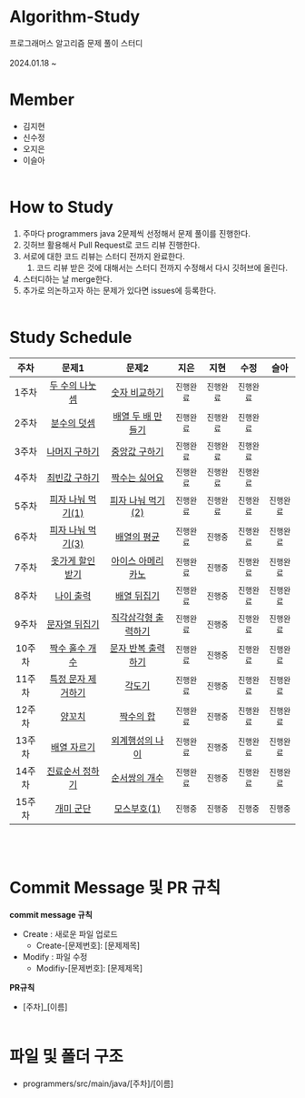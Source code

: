 # Algorithm-Study
프로그래머스 알고리즘 문제 풀이 스터디<br><br>
2024.01.18 ~

# Member
- 김지현 
- 신수정
- 오지은
- 이슬아<br><br>

# How to Study
1. 주마다 programmers java 2문제씩 선정해서 문제 풀이를 진행한다. 
2. 깃허브 활용해서 Pull Request로 코드 리뷰 진행한다.
3. 서로에 대한 코드 리뷰는 스터디 전까지 완료한다.
    1. 코드 리뷰 받은 것에 대해서는 스터디 전까지 수정해서 다시 깃허브에 올린다.
4. 스터디하는 날 merge한다.
5. 추가로 의논하고자 하는 문제가 있다면 issues에 등록한다.<br><br>

# Study Schedule
|주차|문제1|문제2|지은|지현|수정|슬아
|:---:|:---:|:---:|:---:|:---:|:---:|:---:|
|1주차|[두 수의 나눗셈](https://school.programmers.co.kr/learn/courses/30/lessons/120806)|[숫자 비교하기](https://school.programmers.co.kr/learn/courses/30/lessons/120807)|`진행완료`|`진행완료`|`진행완료`|
|2주차|[분수의 덧셈](https://school.programmers.co.kr/learn/courses/30/lessons/120808)|[배열 두 배 만들기](https://school.programmers.co.kr/learn/courses/30/lessons/120809)|`진행완료`|`진행완료`|`진행완료`|
|3주차|[나머지 구하기](https://school.programmers.co.kr/learn/courses/30/lessons/120810)|[중앙값 구하기](https://school.programmers.co.kr/learn/courses/30/lessons/120811)|`진행완료`|`진행완료`|`진행완료`|
|4주차|[최빈값 구하기](https://school.programmers.co.kr/learn/courses/30/lessons/120812)|[짝수는 싫어요](https://school.programmers.co.kr/learn/courses/30/lessons/120813)|`진행완료`|`진행완료`|`진행완료`|
|5주차|[피자 나눠 먹기(1)](https://school.programmers.co.kr/learn/courses/30/lessons/120814)|[피자 나눠 먹기(2)](https://school.programmers.co.kr/learn/courses/30/lessons/120815)|`진행완료`|`진행완료`|`진행완료`|`진행완료`|
|6주차|[피자 나눠 먹기(3)](https://school.programmers.co.kr/learn/courses/30/lessons/120816)|[배열의 평균](https://school.programmers.co.kr/learn/courses/30/lessons/120817)|`진행완료`|`진행중`|`진행완료`|`진행완료`|
|7주차|[옷가게 할인 받기](https://school.programmers.co.kr/learn/courses/30/lessons/120818)|[아이스 아메리카노](https://school.programmers.co.kr/learn/courses/30/lessons/120819)|`진행완료`|`진행중`|`진행완료`|`진행완료`|
|8주차|[나이 출력](https://school.programmers.co.kr/learn/courses/30/lessons/120820)|[배열 뒤집기](https://school.programmers.co.kr/learn/courses/30/lessons/120821)|`진행완료`|`진행중`|`진행완료`|`진행완료`|
|9주차|[문자열 뒤집기](https://school.programmers.co.kr/learn/courses/30/lessons/120822)|[직각삼각형 출력하기](https://school.programmers.co.kr/learn/courses/30/lessons/120823)|`진행완료`|`진행중`|`진행완료`|`진행완료`|
|10주차|[짝수 홀수 개수](https://school.programmers.co.kr/learn/courses/30/lessons/120824)|[문자 반복 출력하기](https://school.programmers.co.kr/learn/courses/30/lessons/120825)|`진행완료`|`진행중`|`진행완료`|`진행완료`|
|11주차|[특정 문자 제거하기](https://school.programmers.co.kr/learn/courses/30/lessons/120826)|[각도기](https://school.programmers.co.kr/learn/courses/30/lessons/120829)|`진행완료`|`진행중`|`진행완료`|`진행완료`|
|12주차|[양꼬치](https://school.programmers.co.kr/learn/courses/30/lessons/120830)|[짝수의 합](https://school.programmers.co.kr/learn/courses/30/lessons/120831)|`진행완료`|`진행중`|`진행완료`|`진행완료`|
|13주차|[배열 자르기](https://school.programmers.co.kr/learn/courses/30/lessons/120833)|[외계행성의 나이](https://school.programmers.co.kr/learn/courses/30/lessons/120834)|`진행완료`|`진행중`|`진행완료`|`진행완료`|
|14주차|[진료순서 정하기](https://school.programmers.co.kr/learn/courses/30/lessons/120835)|[순서쌍의 개수](https://school.programmers.co.kr/learn/courses/30/lessons/120836)|`진행완료`|`진행중`|`진행완료`|`진행완료`|
|15주차|[개미 군단](https://school.programmers.co.kr/learn/courses/30/lessons/120837)|[모스부호(1)](https://school.programmers.co.kr/learn/courses/30/lessons/120838)|`진행중`|`진행중`|`진행중`|`진행중`|

<br><br>
# Commit Message 및 PR 규칙
**commit message 규칙**
- Create : 새로운 파일 업로드
    - Create-[문제번호]: [문제제목]
- Modify : 파일 수정
    - Modifiy-[문제번호]: [문제제목]

**PR규칙**
- [주차]_[이름]<br><br>

# 파일 및 폴더 구조
- programmers/src/main/java/[주차]/[이름]
<br><br>
